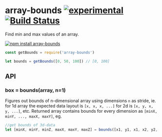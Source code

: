 # array-bounds  [![experimental](https://img.shields.io/badge/stability-unstable-yellow.svg)](http://github.com/badges/stability-badges) [![Build Status](https://img.shields.io/travis/dfcreative/array-bounds.svg)](https://travis-ci.org/dfcreative/array-bounds)

Find min and max values of an array.

[![npm install array-bounds](https://nodei.co/npm/array-bounds.png?mini=true)](https://npmjs.org/package/array-bounds/)

```js
const getBounds = require('array-bounds')

let bounds = getBounds([0, 50, 100]) // [0, 100]
```

## API

### box = bounds(array, n=1)

Figures out bounds of n-dimensional array using dimensions `n` as stride, ie. for 1d array the expected data layout is `[x, x, x, ...]` for 2d is `[x, y, x, y, ...]`, etc. Returned array contains bounds for every dimension as `[minX, minY, ..., maxX, maxY]`, eg.

```js
//get bounds of 3d-data
let [minX, minY, minZ, maxX, maxY, maxZ] = bounds([x1, y1, x1, x2, y2, z2, ...], 3)
```
